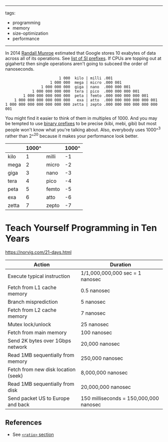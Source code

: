 
---
tags:
  - programming
  - memory
  - size-optimization
  - performance
---




In 2014 [Randall Munroe](https://www.youtube.com/watch?v=I64CQp6z0Pk) estimated
that Google stores 10 exabytes of data across all of its operations. See [list
of SI
prefixes](https://en.wikipedia.org/wiki/Metric_prefix#List_of_SI_prefixes). If
CPUs are topping out at gigahertz then single operations aren't going to
subceed the order of nanoseconds.

```text
                        1 000  kilo | milli .001
                    1 000 000  mega | micro .000 001
                1 000 000 000  giga | nano  .000 000 001
            1 000 000 000 000  tera | pico  .000 000 000 001
        1 000 000 000 000 000  peta | femto .000 000 000 000 001
    1 000 000 000 000 000 000   exa | atto  .000 000 000 000 000 001
1 000 000 000 000 000 000 000 zetta | zepto .000 000 000 000 000 000 001
```

You might find it easier to think of them in multiples of 1000. And you may be
tempted to use [binary prefixes](https://en.wikipedia.org/wiki/Binary_prefix)
to be precise (kibi, mebi, gibi) but most people won't know what you're talking
about. Also, everybody uses 1000^<sup>3</sup> rather than 2^<sup>20</sup>
because it makes your performance look better.

| | 1000^ | | 1000^ |
| ----- | ----- | ----- | ----- |
| kilo | 1 | milli | -1 |
| mega | 2 | micro | -2 |
| giga | 3 | nano | -3 |
| tera | 4 | pico | -4 |
| peta | 5 | femto | -5 |
| exa | 6 | atto | -6 |
| zetta | 7 | zepto | -7 |

# Teach Yourself Programming in Ten Years
https://norvig.com/21-days.html

| Action | Duration |
| --- | --- |
| Execute typical instruction | 1/1,000,000,000 sec = 1 nanosec |
| Fetch from L1 cache memory| 0.5 nanosec |
| Branch misprediction| 5 nanosec |
| Fetch from L2 cache memory| 7 nanosec |
| Mutex lock/unlock| 25 nanosec |
| Fetch from main memory| 100 nanosec |
| Send 2K bytes over 1Gbps network| 20,000 nanosec |
| Read 1MB sequentially from memory| 250,000 nanosec |
| Fetch from new disk location (seek)| 8,000,000 nanosec |
| Read 1MB sequentially from disk| 20,000,000 nanosec |
| Send packet US to Europe and back| 150 milliseconds = 150,000,000 nanosec |

## References
- See [`<ratio>` section](http://www.open-std.org/jtc1/sc22/wg21/docs/papers/2008/n2661.htm)

